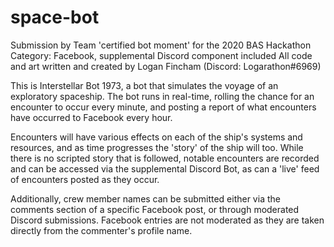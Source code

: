 # space-bot
Submission by Team 'certified bot moment' for the 2020 BAS Hackathon
Category: Facebook, supplemental Discord component included
All code and art written and created by Logan Fincham (Discord: Logarathon#6969)

This is Interstellar Bot 1973, a bot that simulates the voyage of an exploratory spaceship.
The bot runs in real-time, rolling the chance for an encounter to occur every minute, and
posting a report of what encounters have occurred to Facebook every hour.

Encounters will have various effects on each of the ship's systems and resources, and as time 
progresses the 'story' of the ship will too. While there is no scripted story that is followed, 
notable encounters are recorded and can be accessed via the supplemental Discord Bot, as can a
'live' feed of encounters posted as they occur.

Additionally, crew member names can be submitted either via the comments section of a specific
Facebook post, or through moderated Discord submissions. Facebook entries are not moderated as
they are taken directly from the commenter's profile name.
